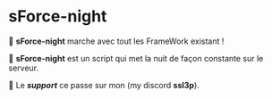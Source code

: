 # sForce-night

🗾 **sForce-night** marche avec tout les FrameWork existant !

🔎 **sForce-night** est un script qui met la nuit de façon constante sur le serveur.

🔩 Le ***support*** ce passe sur mon (my discord **ssl3p**).
